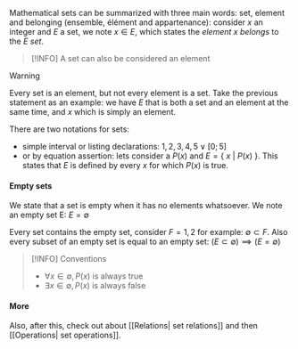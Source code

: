 Mathematical sets can be summarized with three main words: set, element and belonging (ensemble, élément and appartenance): consider $x$ an integer and $E$ a set, we note $x \in E$, which states the _element_ $x$ _belongs_ to the $E$ _set_. 

> [!INFO]
> A set can also be considered an element

> [!WARNING]
> Every set is an element, but not every element is a set. Take the previous statement as an example: we have $E$ that is both a set and an element at the same time, and $x$ which is simply an element.

There are two notations for sets:
- simple interval or listing declarations: ${1, 2, 3, 4, 5} \lor [0; 5]$
- or by equation assertion: lets consider a $P(x)$ and $E = \{\ x\ | \ P(x)\ \}$. This states that $E$ is defined by every $x$ for which $P(x)$ is true.

#### Empty sets
We state that a set is empty when it has no elements whatsoever. We note an empty set E: $E = \emptyset$

Every set contains the empty set, consider $F = {1, 2}$ for example: $\emptyset \subset F$.
Also every subset of an empty set is equal to an empty set: $(E \subset \emptyset) \implies (E = \emptyset)$

> [!INFO] Conventions
>	-  $\forall x \in \emptyset, P(x)$ is always true
>	- $\exists x \in \emptyset, P(x)$ is always false

#### More
Also, after this, check out about [[Relations| set relations]] and then [[Operations| set operations]].